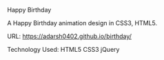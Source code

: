 Happy Birthday

A Happy Birthday animation design in CSS3, HTML5.

URL: https://adarsh0402.github.io/birthday/

Technology Used: HTML5 CSS3 jQuery
